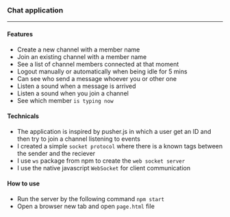 ### Chat application
<hr />

#### Features
- Create a new channel with a member name
- Join an existing channel with a member name
- See a list of channel members connected at that moment
- Logout manually or automatically when being idle for 5 mins
- Can see who send a message whoever you or other one
- Listen a sound when a message is arrived
- Listen a sound when you join a channel
- See which member `is typing now`

#### Technicals
- The application is inspired by pusher.js in which a user get an ID and then try to join a channel listening to events
- I created a simple `socket protocol` where there is a known tags between the sender and the reciever
- I use `ws` package from npm to create the `web socket server`
- I use the native javascript `WebSocket` for client communication

#### How to use
- Run the server by the following command `npm start`
- Open a browser new tab and open `page.html` file



